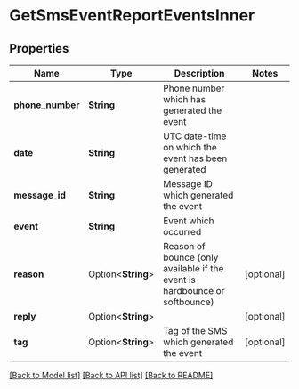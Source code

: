# GetSmsEventReportEventsInner

## Properties

Name | Type | Description | Notes
------------ | ------------- | ------------- | -------------
**phone_number** | **String** | Phone number which has generated the event | 
**date** | **String** | UTC date-time on which the event has been generated | 
**message_id** | **String** | Message ID which generated the event | 
**event** | **String** | Event which occurred | 
**reason** | Option<**String**> | Reason of bounce (only available if the event is hardbounce or softbounce) | [optional]
**reply** | Option<**String**> |  | [optional]
**tag** | Option<**String**> | Tag of the SMS which generated the event | [optional]

[[Back to Model list]](../README.md#documentation-for-models) [[Back to API list]](../README.md#documentation-for-api-endpoints) [[Back to README]](../README.md)


